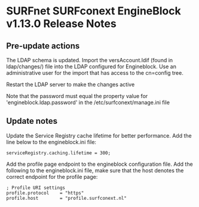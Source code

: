 # SURFnet SURFconext EngineBlock v1.13.0 Release Notes #

Pre-update actions
------------------

The LDAP schema is updated. Import the versAccount.ldif (found in ldap/changes/) file into the LDAP configured for
Engineblock. Use an administrative user for the import that has access to the cn=config tree.

Restart the LDAP server to make the changes active

Note that the password must equal the property value for 'engineblock.ldap.password' in
the /etc/surfconext/manage.ini file

Update notes
------------

Update the Service Registry cache lifetime for better performance. Add the line below to the engineblock.ini file:

    serviceRegistry.caching.lifetime = 300;

Add the profile page endpoint to the engineblock configuration file. Add the following to the engineblock.ini file,
make sure that the host denotes the correct endpoint for the profile page:

    ; Profile URI settings
    profile.protocol    = "https"
    profile.host        = "profile.surfconext.nl"